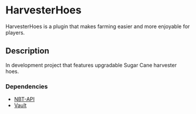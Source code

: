 # HarvesterHoes

HarvesterHoes is a plugin that makes farming easier and more enjoyable for players. 

## Description

In development project that features upgradable Sugar Cane harvester hoes.

### Dependencies

* [NBT-API](https://www.spigotmc.org/resources/nbt-api.7939/)
* [Vault](https://www.spigotmc.org/resources/vault.34315/)
